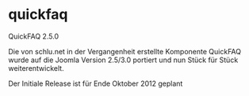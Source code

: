 quickfaq
========

QuickFAQ 2.5.0

Die von schlu.net in der Vergangenheit erstellte Komponente QuickFAQ wurde auf die Joomla Version 2.5/3.0 portiert 
und nun Stück für Stück weiterentwickelt.

Der Initiale Release ist für Ende Oktober 2012 geplant

